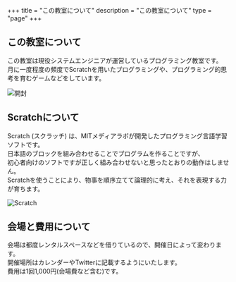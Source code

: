 +++
title = "この教室について"
description = "この教室について"
type = "page"
+++

## この教室について

この教室は現役システムエンジニアが運営しているプログラミング教室です。  
月に一度程度の頻度でScratchを用いたプログラミングや、プログラミング的思考を育むゲームなどをしています。

 ![開封](/img/about/about.jpg)  

## Scratchについて

Scratch (スクラッチ) は、MITメディアラボが開発したプログラミング言語学習ソフトです。  
日本語のブロックを組み合わせることでプログラムを作ることですが、  
初心者向けのソフトですが正しく組み合わせないと思ったとおりの動作はしません。  
Scratchを使うことにより、物事を順序立てて論理的に考え、それを表現する力が育ちます。  

 ![Scratch](/img/about/scratch.png)  


## 会場と費用について

会場は都度レンタルスペースなどを借りているので、開催日によって変わります。  
開催場所はカレンダーやTwitterに記載するようにいたします。  
費用は1回1,000円(会場費など含む)です。  